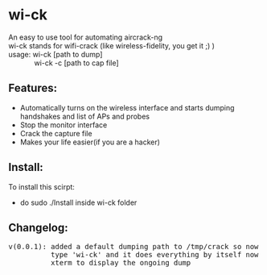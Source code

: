 # wi-ck
An easy to use tool for automating aircrack-ng  
wi-ck stands for wifi-crack (like wireless-fidelity, you get it ;) )  
usage: wi-ck [path to dump]  
&nbsp; &nbsp; &nbsp; &nbsp; &nbsp; &nbsp; &nbsp;wi-ck -c [path to cap file]

## Features:
- Automatically turns on the wireless interface and starts dumping handshakes and list of APs and probes
- Stop the monitor interface
- Crack the capture file
- Makes your life easier(if you are a hacker)
 ## Install:
To install this scirpt:
- do sudo ./Install inside wi-ck folder

## Changelog:
<pre>
v(0.0.1): added a default dumping path to /tmp/crack so now you just have to 
          type 'wi-ck' and it does everything by itself now uses 
          xterm to display the ongoing dump
</pre>
